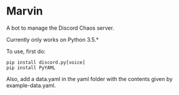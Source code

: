 # Marvin
A bot to manage the Discord Chaos server.

Currently only works on Python 3.5.*

To use, first do:
```
pip install discord.py[voice]
pip install PyYAML
```

Also, add a data.yaml in the yaml folder with the contents given by example-data.yaml.